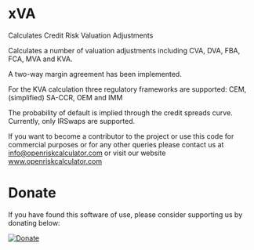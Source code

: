 # xVA
Calculates Credit Risk Valuation Adjustments

Calculates a number of valuation adjustments including CVA, DVA, FBA, FCA, MVA and KVA. 

A two-way margin agreement has been implemented. 

For the KVA calculation three regulatory frameworks are supported: CEM, (simplified) SA-CCR, OEM
	and IMM

The probability of default is implied through the credit spreads curve. Currently, only IRSwaps are supported.

If you want to become a contributor to the project or use this code for commercial purposes or for any other queries please contact us at info@openriskcalculator.com or visit our website www.openriskcalculator.com

# Donate 

If you have found this software of use, please consider supporting us by donating below:

[![Donate](https://img.shields.io/badge/Donate-PayPal-green.svg)](https://www.paypal.com/cgi-bin/webscr?cmd=_s-xclick&hosted_button_id=8HBDDB9MHXUTA)
